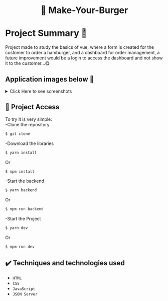 <h1 align="center"> 🍔 Make-Your-Burger </h1>

# Project Summary 🥙
Project made to study the basics of vue, where a form is created for the customer to order a hamburger, and a dashboard for order management, a future improvement would be a login to access the dashboard and not show it to the customer...😋


## Application images below 🥓
<details> <summary> Click Here to see screenshots </summary>
<p align="center">
<img src=""/><br>
<img src=""/><br>
<img src=""/><br>
</p>

</details>

## 📁 Project Access
To try it is very simple:<br>
-Clone the repository
```bash
$ git clone 
```
-Download the libraries
```bash
$ yarn install
```
Or
```bash
$ npm install
```
-Start the backend
```bash
$ yarn backend
```
Or
```bash
$ npm run backend
```
-Start the Project
```bash
$ yarn dev
```
Or
```bash
$ npm run dev
```

## ✔️ Techniques and technologies used
- ``HTML``
- ``CSS``
- ``JavaScript``
- ``JSON Server``


